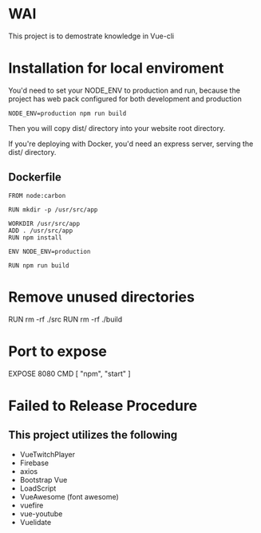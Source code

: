 # WAI

This project is to demostrate knowledge in Vue-cli

# Installation for local enviroment 
You'd need to set your NODE_ENV to production and run, because the project has web pack configured for both development and production

`NODE_ENV=production npm run build`

Then you will copy dist/ directory into your website root directory.

If you're deploying with Docker, you'd need an express server, serving the dist/ directory.

## Dockerfile

```
FROM node:carbon

RUN mkdir -p /usr/src/app

WORKDIR /usr/src/app
ADD . /usr/src/app
RUN npm install

ENV NODE_ENV=production

RUN npm run build
```
# Remove unused directories
RUN rm -rf ./src
RUN rm -rf ./build

# Port to expose
EXPOSE 8080
CMD [ "npm", "start" ]

# Failed to Release Procedure

## This project utilizes the following

* VueTwitchPlayer
* Firebase
* axios
* Bootstrap Vue
* LoadScript
* VueAwesome (font awesome)
* vuefire
* vue-youtube
* Vuelidate
